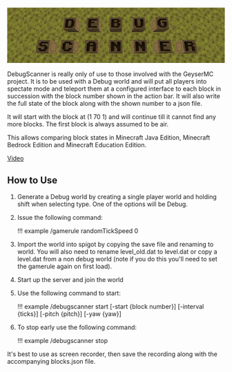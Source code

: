 ![Debug Scanner](img/title.png)

DebugScanner is really only of use to those involved with the GeyserMC project.  It is to be used with a Debug world and
will put all players into spectate mode and teleport them at a configured interface to each block in succession with the
block number shown in the action bar. It will also write the full state of the block along with the shown number to a
json file.

It will start with the block at (1 70 1) and will continue till it cannot find any more blocks. The first block is
always assumed to be air.

This allows comparing block states in Minecraft Java Edition, Minecraft Bedrock Edition and Minecraft Education Edition.

[Video](https://www.youtube.com/watch?v=-p5zkeR5nZA)


## How to Use

1. Generate a Debug world by creating a single player world and holding shift when selecting type. One of the options will
be Debug.

2. Issue the following command:

    !!! example
        /gamerule randomTickSpeed 0
   
2. Import the world into spigot by copying the save file and renaming to world. You will also need to rename level_old.dat to level.dat
or copy a level.dat from a non debug world (note if you do this you'll need to set the gamerule again on first load).

3. Start up the server and join the world

4. Use the following command to start:

    !!! example
        /debugscanner start [-start {block number}] [-interval {ticks}] [-pitch {pitch}] [-yaw {yaw}]

5. To stop early use the following command:

    !!! example
        /debugscanner stop

It's best to use as screen recorder, then save the recording along with the accompanying blocks.json file.

